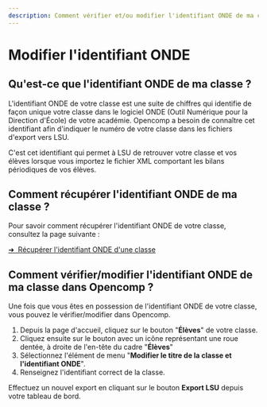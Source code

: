 ```yaml
---
description: Comment vérifier et/ou modifier l'identifiant ONDE de ma classe ?
---
```


# Modifier l'identifiant ONDE

## Qu'est-ce que l'identifiant ONDE de ma classe ?

L'identifiant ONDE de votre classe est une suite de chiffres qui identifie de façon unique votre classe dans le logiciel ONDE \(Outil Numérique pour la Direction d'École\) de votre académie. Opencomp a besoin de connaître cet identifiant afin d'indiquer le numéro de votre classe dans les fichiers d'export vers LSU.

C'est cet identifiant qui permet à LSU de retrouver votre classe et vos élèves lorsque vous importez le fichier XML comportant les bilans périodiques de vos élèves. 

## Comment récupérer l'identifiant ONDE de ma classe ?

Pour savoir comment récupérer l'identifiant ONDE de votre classe, consultez la page suivante :

<div class="pagination-nav__item">
<a class="pagination-nav__link" href="/aide-onde-directeurs/recuperer-lid-onde-dune-classe/">
    <div class="pagination-nav__label">➜&nbsp;&nbsp;Récupérer l'identifiant ONDE d'une classe</div>
</a>
</div>

## Comment vérifier/modifier l'identifiant ONDE de ma classe dans Opencomp ?

Une fois que vous êtes en possession de l'identifiant ONDE de votre classe, vous pouvez le vérifier/modifier dans Opencomp.

1. Depuis la page d'accueil, cliquez sur le bouton "**Élèves**" de votre classe. 
2. Cliquez ensuite sur le bouton avec un icône représentant une roue dentée, à droite de l'en-tête du cadre "**Élèves**"
3. Sélectionnez l'élément de menu "**Modifier le titre de la classe et l'identifiant ONDE**".
4. Renseignez l'identifiant correct de la classe.

Effectuez un nouvel export en cliquant sur le bouton **Export LSU** depuis votre tableau de bord.

